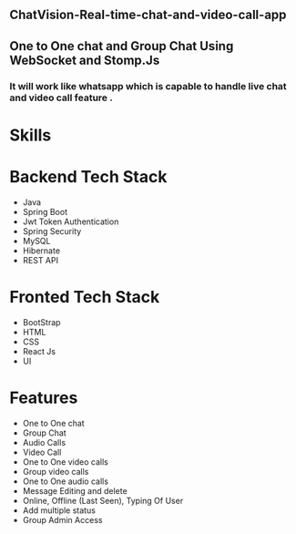 ## ChatVision-Real-time-chat-and-video-call-app          
## One to One chat and Group Chat Using WebSocket and Stomp.Js  
### It will work like whatsapp which is capable to handle live chat and video call feature .
# Skills                         
# Backend Tech Stack
- Java
- Spring Boot
- Jwt Token Authentication
- Spring Security
- MySQL                   
- Hibernate
- REST API
# Fronted Tech Stack 
- BootStrap
- HTML
- CSS
- React Js
- UI

# Features
- One to One chat
- Group Chat
- Audio Calls 
- Video Call
- One to One video calls
- Group video calls
- One to One audio calls
- Message Editing and delete
- Online, Offline (Last Seen), Typing Of User 
- Add multiple status   
- Group Admin Access                       
                             
  
